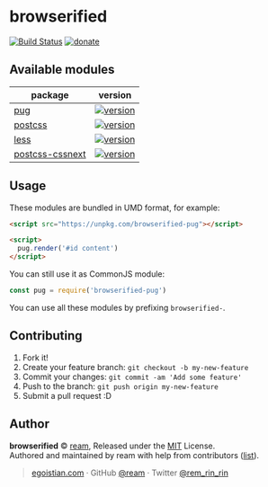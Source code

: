 # browserified

[![Build Status](https://img.shields.io/circleci/project/ream/browserified/master.svg?style=flat)](https://circleci.com/gh/ream/browserified) [![donate](https://img.shields.io/badge/$-donate-ff69b4.svg?maxAge=2592000&style=flat)](https://github.com/ream/donate)

## Available modules

<!-- @modules start -->
|package|version|
|---|---|
|[pug](https://npm.im/pug)|[![version](https://img.shields.io/npm/v/browserified-pug.svg)](https://npm.im/browserified-pug)|
|[postcss](https://npm.im/postcss)|[![version](https://img.shields.io/npm/v/browserified-postcss.svg)](https://npm.im/browserified-postcss)|
|[less](https://npm.im/less)|[![version](https://img.shields.io/npm/v/browserified-less.svg)](https://npm.im/browserified-less)|
|[postcss-cssnext](https://npm.im/postcss-cssnext)|[![version](https://img.shields.io/npm/v/browserified-postcss-cssnext.svg)](https://npm.im/browserified-postcss-cssnext)|
<!-- @modules end -->

## Usage

These modules are bundled in UMD format, for example:

```html
<script src="https://unpkg.com/browserified-pug"></script>

<script>
  pug.render('#id content')
</script>
```

You can still use it as CommonJS module:

```js
const pug = require('browserified-pug')
```

You can use all these modules by prefixing `browserified-`.

## Contributing

1. Fork it!
2. Create your feature branch: `git checkout -b my-new-feature`
3. Commit your changes: `git commit -am 'Add some feature'`
4. Push to the branch: `git push origin my-new-feature`
5. Submit a pull request :D


## Author

**browserified** © [ream](https://github.com/ream), Released under the [MIT](./LICENSE) License.<br>
Authored and maintained by ream with help from contributors ([list](https://github.com/ream/browserified/contributors)).

> [egoistian.com](https://egoistian.com) · GitHub [@ream](https://github.com/ream) · Twitter [@rem_rin_rin](https://twitter.com/rem_rin_rin)
